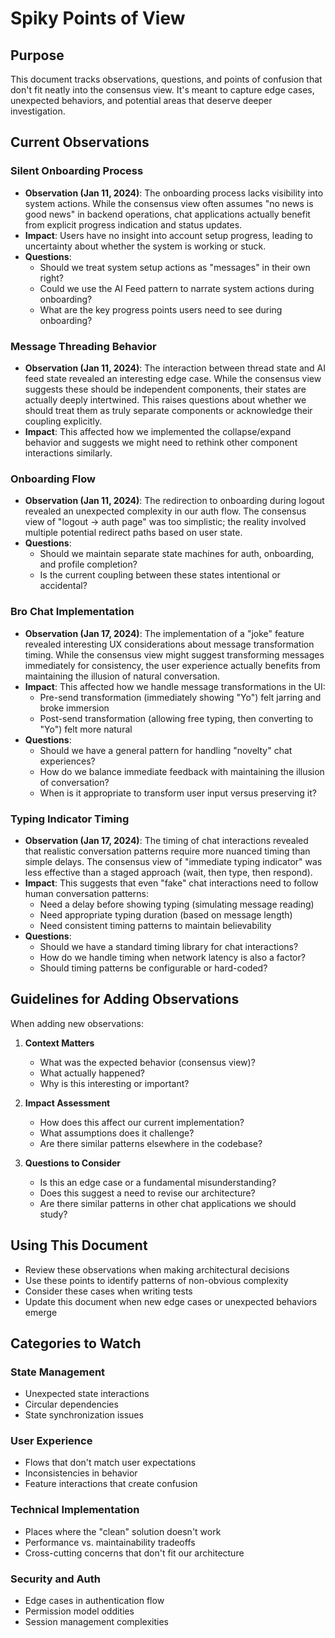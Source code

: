 # Spiky Points of View

## Purpose
This document tracks observations, questions, and points of confusion that don't fit neatly into the consensus view. It's meant to capture edge cases, unexpected behaviors, and potential areas that deserve deeper investigation.

## Current Observations

### Silent Onboarding Process
- **Observation (Jan 11, 2024)**: The onboarding process lacks visibility into system actions. While the consensus view often assumes "no news is good news" in backend operations, chat applications actually benefit from explicit progress indication and status updates.
- **Impact**: Users have no insight into account setup progress, leading to uncertainty about whether the system is working or stuck.
- **Questions**:
  - Should we treat system setup actions as "messages" in their own right?
  - Could we use the AI Feed pattern to narrate system actions during onboarding?
  - What are the key progress points users need to see during onboarding?

### Message Threading Behavior
- **Observation (Jan 11, 2024)**: The interaction between thread state and AI feed state revealed an interesting edge case. While the consensus view suggests these should be independent components, their states are actually deeply intertwined. This raises questions about whether we should treat them as truly separate components or acknowledge their coupling explicitly.
- **Impact**: This affected how we implemented the collapse/expand behavior and suggests we might need to rethink other component interactions similarly.

### Onboarding Flow
- **Observation (Jan 11, 2024)**: The redirection to onboarding during logout revealed an unexpected complexity in our auth flow. The consensus view of "logout → auth page" was too simplistic; the reality involved multiple potential redirect paths based on user state.
- **Questions**:
  - Should we maintain separate state machines for auth, onboarding, and profile completion?
  - Is the current coupling between these states intentional or accidental?

### Bro Chat Implementation
- **Observation (Jan 17, 2024)**: The implementation of a "joke" feature revealed interesting UX considerations about message transformation timing. While the consensus view might suggest transforming messages immediately for consistency, the user experience actually benefits from maintaining the illusion of natural conversation.
- **Impact**: This affected how we handle message transformations in the UI:
  - Pre-send transformation (immediately showing "Yo") felt jarring and broke immersion
  - Post-send transformation (allowing free typing, then converting to "Yo") felt more natural
- **Questions**:
  - Should we have a general pattern for handling "novelty" chat experiences?
  - How do we balance immediate feedback with maintaining the illusion of conversation?
  - When is it appropriate to transform user input versus preserving it?

### Typing Indicator Timing
- **Observation (Jan 17, 2024)**: The timing of chat interactions revealed that realistic conversation patterns require more nuanced timing than simple delays. The consensus view of "immediate typing indicator" was less effective than a staged approach (wait, then type, then respond).
- **Impact**: This suggests that even "fake" chat interactions need to follow human conversation patterns:
  - Need a delay before showing typing (simulating message reading)
  - Need appropriate typing duration (based on message length)
  - Need consistent timing patterns to maintain believability
- **Questions**:
  - Should we have a standard timing library for chat interactions?
  - How do we handle timing when network latency is also a factor?
  - Should timing patterns be configurable or hard-coded?

## Guidelines for Adding Observations

When adding new observations:

1. **Context Matters**
   - What was the expected behavior (consensus view)?
   - What actually happened?
   - Why is this interesting or important?

2. **Impact Assessment**
   - How does this affect our current implementation?
   - What assumptions does it challenge?
   - Are there similar patterns elsewhere in the codebase?

3. **Questions to Consider**
   - Is this an edge case or a fundamental misunderstanding?
   - Does this suggest a need to revise our architecture?
   - Are there similar patterns in other chat applications we should study?

## Using This Document

- Review these observations when making architectural decisions
- Use these points to identify patterns of non-obvious complexity
- Consider these cases when writing tests
- Update this document when new edge cases or unexpected behaviors emerge

## Categories to Watch

### State Management
- Unexpected state interactions
- Circular dependencies
- State synchronization issues

### User Experience
- Flows that don't match user expectations
- Inconsistencies in behavior
- Feature interactions that create confusion

### Technical Implementation
- Places where the "clean" solution doesn't work
- Performance vs. maintainability tradeoffs
- Cross-cutting concerns that don't fit our architecture

### Security and Auth
- Edge cases in authentication flow
- Permission model oddities
- Session management complexities 